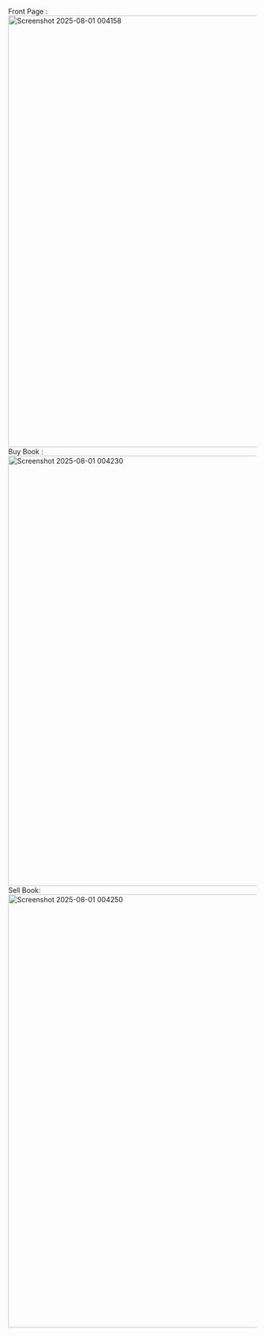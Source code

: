Front Page : <img width="1897" height="876" alt="Screenshot 2025-08-01 004158" src="https://github.com/user-attachments/assets/4224e337-b024-4a6c-ba04-16a7d6c5252e" />
Buy Book : <img width="1896" height="873" alt="Screenshot 2025-08-01 004230" src="https://github.com/user-attachments/assets/5a4af341-d0fa-499b-8bcb-d52d371f86a6" />
Sell Book: <img width="1895" height="879" alt="Screenshot 2025-08-01 004250" src="https://github.com/user-attachments/assets/5e385ee5-9330-441a-b71b-e828f2ee85c4" />
